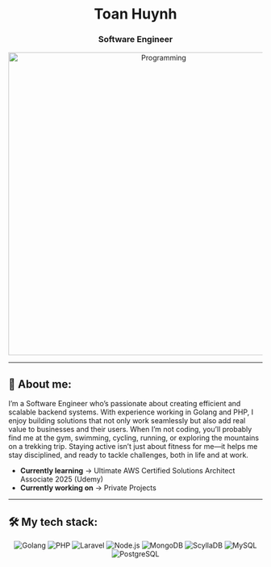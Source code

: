 <h1 align="center">Toan Huynh</h1>
<h3 align="center">Software Engineer</h3>

<p align="center">
  <img src="https://your-image-url.com/demo.gif" alt="Programming" width="600"/>
</p>

---

## 🤖 About me:
  I’m a Software Engineer who’s passionate about creating efficient and scalable backend systems. With experience working in Golang and PHP, I enjoy building solutions that not only work seamlessly but also add real value to businesses and their users.
  When I’m not coding, you’ll probably find me at the gym, swimming, cycling, running, or exploring the mountains on a trekking trip. Staying active isn’t just about fitness for me—it helps me stay disciplined, and ready to tackle challenges, both in life and at work.
- **Currently learning** -> Ultimate AWS Certified Solutions Architect Associate 2025 (Udemy)
- **Currently working on** -> Private Projects  

---

## 🛠️ My tech stack:
<p align="center">
  <img src="https://img.shields.io/badge/Golang-Language-blue?style=for-the-badge&logo=go&logoColor=white" alt="Golang"/>
  <img src="https://img.shields.io/badge/PHP-Language-green?style=for-the-badge&logo=php&logoColor=white" alt="PHP"/>
  <img src="https://img.shields.io/badge/Laravel-Framework-red?style=for-the-badge&logo=laravel&logoColor=white" alt="Laravel"/>
  <img src="https://img.shields.io/badge/Node.js-JavaScript-green?style=for-the-badge&logo=node.js&logoColor=white" alt="Node.js"/>
  <img src="https://img.shields.io/badge/MongoDB-Database-teal?style=for-the-badge&logo=mongodb&logoColor=white" alt="MongoDB"/>
  <img src="https://img.shields.io/badge/ScyllaDB-Database-purple?style=for-the-badge&logo=scylladb&logoColor=white" alt="ScyllaDB"/>
  <img src="https://img.shields.io/badge/MySQL-Database-blue?style=for-the-badge&logo=mysql&logoColor=white" alt="MySQL"/>
  <img src="https://img.shields.io/badge/PostgreSQL-Database-blue?style=for-the-badge&logo=postgresql&logoColor=white" alt="PostgreSQL"/>
</p>
